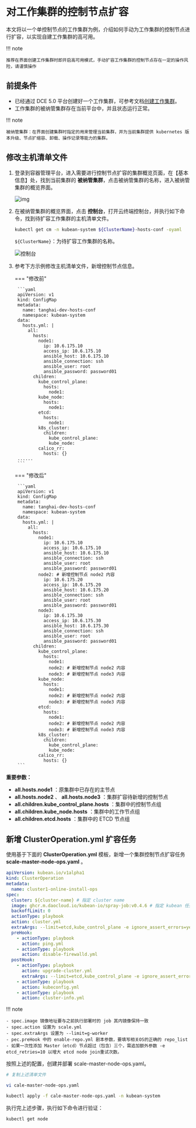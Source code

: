# 对工作集群的控制节点扩容

本文将以一个单控制节点的工作集群为例，介绍如何手动为工作集群的控制节点进行扩容，以实现自建工作集群的高可用。

!!! note

    推荐在界面创建工作集群时即开启高可用模式，手动扩容工作集群的控制节点存在一定的操作风险，请谨慎操作

## 前提条件

- 已经通过 DCE 5.0 平台创建好一个工作集群，可参考文档[创建工作集群](../user-guide/clusters/create-cluster.md)。
- 工作集群的被纳管集群存在当前平台中，并且状态运行正常。

!!! note

    被纳管集群：在界面创建集群时指定的用来管理当前集群，并为当前集群提供 kubernetes 版本升级、节点扩缩容、卸载、操作记录等能力的集群。

## 修改主机清单文件

1. 登录到容器管理平台，进入需要进行控制节点扩容的集群概览页面，在【基本信息】处，找到当前集群的 **被纳管集群**，点击被纳管集群的名称，进入被纳管集群的概览界面。

    ![img](https://docs.daocloud.io/daocloud-docs-images/docs/zh/docs/kpanda/images/add-master-node01.png)

2. 在被纳管集群的概览界面，点击 **控制台**，打开云终端控制台，并执行如下命令，找到待扩容工作集群的主机清单文件。

    ```bash
    kubectl get cm -n kubean-system ${ClusterName}-hosts-conf -oyaml
    ```

    `${ClusterName}`：为待扩容工作集群的名称。

    ![控制台](https://docs.daocloud.io/daocloud-docs-images/docs/zh/docs/kpanda/images/add-master-node02.png)

3. 参考下方示例修改主机清单文件，新增控制节点信息。

    === "修改前"

        ```yaml
        apiVersion: v1
        kind: ConfigMap
        metadata:
          name: tanghai-dev-hosts-conf
          namespace: kubean-system
        data:
          hosts.yml: |
            all:
              hosts:
                node1:
                  ip: 10.6.175.10 
                  access_ip: 10.6.175.10
                  ansible_host: 10.6.175.10 
                  ansible_connection: ssh
                  ansible_user: root
                  ansible_password: password01
              children:
                kube_control_plane:
                  hosts:
                    node1:
                kube_node:
                  hosts:
                    node1:
                etcd:
                  hosts:
                    node1:
                k8s_cluster:
                  children:
                    kube_control_plane:
                    kube_node:
                calico_rr:
                  hosts: {}
        ......
        ```

    === "修改后"

        ```yaml
        apiVersion: v1
        kind: ConfigMap
        metadata:
          name: tanghai-dev-hosts-conf
          namespace: kubean-system
        data:
          hosts.yml: |
            all:
              hosts:
                node1:
                  ip: 10.6.175.10
                  access_ip: 10.6.175.10 
                  ansible_host: 10.6.175.10
                  ansible_connection: ssh
                  ansible_user: root
                  ansible_password: password01
                node2: # 新增控制节点 node2 内容 
                  ip: 10.6.175.20
                  access_ip: 10.6.175.20
                  ansible_host: 10.6.175.20
                  ansible_connection: ssh
                  ansible_user: root
                  ansible_password: password01
                node3:
                  ip: 10.6.175.30 
                  access_ip: 10.6.175.30
                  ansible_host: 10.6.175.30 
                  ansible_connection: ssh
                  ansible_user: root
                  ansible_password: password01
              children:
                kube_control_plane:
                  hosts:
                    node1:
                    node2: # 新增控制节点 node2 内容 
                    node3: # 新增控制节点 node3 内容 
                kube_node:
                  hosts:
                    node1:
                    node2: # 新增控制节点 node2 内容 
                    node3: # 新增控制节点 node3 内容 
                etcd:
                  hosts:
                    node1:
                    node2: # 新增控制节点 node2 内容 
                    node3: # 新增控制节点 node3 内容 
                k8s_cluster:
                  children:
                    kube_control_plane:
                    kube_node:
                calico_rr:
                  hosts: {}
        ```

**重要参数：**

* __all.hosts.node1__ ：原集群中已存在的主节点
* __all.hosts.node2__ 、 __all.hosts.node3__ ：集群扩容待新增的控制节点
* __all.children.kube_control_plane.hosts__ ：集群中的控制节点组
* __all.children.kube_node.hosts__ ：集群中的工作节点组
* __all.children.etcd.hosts__ ：集群中的 ETCD 节点组

## 新增 ClusterOperation.yml 扩容任务

使用基于下面的 __ClusterOperation.yml__ 模板，新增一个集群控制节点扩容任务 __scale-master-node-ops.yaml__ 。

```yaml title="ClusterOperation.yml"
apiVersion: kubean.io/v1alpha1
kind: ClusterOperation
metadata:
  name: cluster1-online-install-ops
spec:
  cluster: ${cluster-name} # 指定 cluster name
  image: ghcr.m.daocloud.io/kubean-io/spray-job:v0.4.6 # 指定 kubean 任务运行的镜像
  backoffLimit: 0
  actionType: playbook
  action: cluster.yml
  extraArgs: --limit=etcd,kube_control_plane -e ignore_assert_errors=yes
  preHook:
    - actionType: playbook
      action: ping.yml
    - actionType: playbook
      action: disable-firewalld.yml
  postHook:
    - actionType: playbook
      action: upgrade-cluster.yml
      extraArgs: --limit=etcd,kube_control_plane -e ignore_assert_errors=yes
    - actionType: playbook
      action: kubeconfig.yml
    - actionType: playbook
      action: cluster-info.yml
```

!!! note

    - spec.image 镜像地址要与之前执行部署时的 job 其内镜像保持一致
    - spec.action 设置为 scale.yml
    - spec.extraArgs 设置为 --limit=g-worker
    - pec.preHook 中的 enable-repo.yml 剧本参数，要填写相关OS的正确的 repo_list 
    - 如果一次性添加 Master（etcd）节点超过（包含）三个，需追加额外参数 -e etcd_retries=10 以增大 etcd node join重试次数。

按照上述的配置，创建并部署 scale-master-node-ops.yaml。

```bash
# 复制上述清单文件

vi cale-master-node-ops.yaml

kubectl apply -f cale-master-node-ops.yaml -n kubean-system
```

执行完上述步骤，执行如下命令进行验证：

```bash
kubectl get node
```
